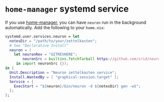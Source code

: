 # `home-manager` systemd service

If you use [home-manager](https://github.com/rycee/home-manager), you can have
`neuron` run in the background automatically. Add the following to your `home.nix`:

```nix
systemd.user.services.neuron = let
  notesDir = "/path/to/your/zettelkasten";
  # See "Declarative Install"
  neuron = (
    let neuronRev = "GITREVHERE";
        neuronSrc = builtins.fetchTarball https://github.com/srid/neuron/archive/${neuronRev}.tar.gz;
     in import neuronSrc {});
in {
  Unit.Description = "Neuron zettelkasten service";
  Install.WantedBy = [ "graphical-session.target" ];
  Service = {
    ExecStart = "${neuron}/bin/neuron -d ${notesDir} gen -wS";
  };
};
```
